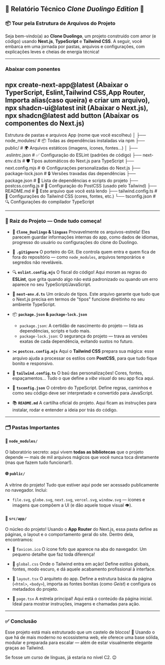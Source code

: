 ## 🎉 Relatório Técnico *Clone Duolingo Edition* 🐤

### 📦 Tour pela Estrutura de Arquivos do Projeto

Seja bem-vindo(a) ao **Clone Duolingo**, um projeto construído com amor (e código) usando **Next.js**, **TypeScript** e **Tailwind CSS**. A seguir, você embarca em uma jornada por pastas, arquivos e configurações, com explicações leves e cheias de energia técnica!

---
### Abaixar com ponentes
npx create-next-app@latest (Abaixar o **TyperScript**, **Eslint**,**Tailwind CSS**,**App Router**, **Importa alias**(caso queira)  e criar um arquivo),
npx shadcn-ui@latest init (Abaixar o **Next.js**),
npx shadcn@latest add button (Abaixar os componentes do Next.js)
---
Estrutura de pastas e arquivos
App (nome que você escolheu)
│
├── node_modules/               # 📦 Todas as dependências instaladas via npm
├── public/                     # 🌍 Arquivos estáticos (imagens, ícones, fontes...)
│
├── .eslintrc.json               # ✅ Configuração do ESLint (padrões de código)
├── next-env.d.ts                # 🛡️ Tipos automáticos do Next.js para TypeScript
├── next.config.mjs               # ⚙️ Configurações personalizadas do Next.js
├── package-lock.json             # 🔒 Versões travadas das dependências
├── package.json                  # 📜 Lista de dependências e scripts do projeto
├── postcss.config.js             # 🎨 Configuração do PostCSS (usado pelo Tailwind)
├── README.md                     # 📖 Este arquivo que você está lendo
├── tailwind.config.ts            # 🎨 Configurações do Tailwind CSS (cores, fontes, etc.)
└── tsconfig.json                 # 🔍 Configurações do compilador TypeScript

---

### 🌳 Raiz do Projeto — Onde tudo começa!

* 🐥 **`Clone_Duolingo` & `línguas`**
  Provavelmente os arquivos-estrela! Eles parecem guardar informações internas do app, como dados de idiomas, progresso do usuário ou configurações do clone do Duolingo.

* 📄 **`.gitignore`**
  O porteiro do Git. Ele controla quem entra e quem fica de fora do repositório — como `node_modules`, arquivos temporários e segredos não reveláveis.

* 🔍 **`eslint.config.mjs`**
  O fiscal do código! Aqui moram as regras do **ESLint**, que grita quando algo não está padronizado ou quando um erro aparece no seu TypeScript/JavaScript.

* 🧠 **`next-env.d.ts`**
  Um oráculo de tipos. Este arquivo garante que tudo que o Next.js precisa em termos de "tipos" funcione direitinho no seu ambiente TypeScript.

* 📦 **`package.json` & `package-lock.json`**

  * `package.json`: A certidão de nascimento do projeto — lista as dependências, scripts e tudo mais.
  * `package-lock.json`: O segurança do projeto — trava as versões exatas de cada dependência, evitando sustos no futuro.

* ✂️ **`postcss.config.mjs`**
  Aqui o **Tailwind CSS** prepara sua mágica: esse arquivo ajuda a processar os estilos com **PostCSS**, para que tudo fique bonito e responsivo.

* 🎨 **`tailwind.config.ts`**
  O baú das personalizações! Cores, fontes, espaçamentos… Tudo o que define a *vibe visual* do seu app fica aqui.

* 🧰 **`tsconfig.json`**
  O cérebro do TypeScript. Define regras, caminhos e como seu código deve ser interpretado e convertido para JavaScript.

* 📚 **`README.md`**
  A cartilha oficial do projeto. Aqui ficam as instruções para instalar, rodar e entender a ideia por trás do código.

---

### 🗂️ Pastas Importantes

#### 🧪 `node_modules/`

O laboratório secreto: aqui vivem **todas as bibliotecas** que o projeto depende — mais de mil arquivos mágicos que você nunca toca diretamente (mas que fazem tudo funcionar!).

#### 🌐 `public/`

A vitrine do projeto! Tudo que estiver aqui pode ser acessado publicamente no navegador. Inclui:

* `file.svg`, `globe.svg`, `next.svg`, `vercel.svg`, `window.svg` — ícones e imagens que compõem a UI (e dão aquele toque visual 👁️).

#### 🧬 `src/app/`

O núcleo do projeto! Usando o **App Router** do Next.js, essa pasta define as páginas, o layout e o comportamento geral do site. Dentro dela, encontramos:

* 🧿 `favicon.ico`
  O ícone fofo que aparece na aba do navegador. Um pequeno detalhe que faz toda diferença!

* 🎨 `global.css`
  Onde o Tailwind entra em ação! Define estilos globais, fontes, modo escuro, e dá aquele acabamento profissional à interface.

* 🧱 `layout.tsx`
  O arquiteto do app. Define a estrutura básica da página (`<html>`, `<body>`), importa as fontes bonitas (como *Geist*) e configura os metadados do projeto.

* 📄 `page.tsx`
  A estrela principal! Aqui está o conteúdo da página inicial. Ideal para mostrar instruções, imagens e chamadas para ação.

---

### ✅ Conclusão

Esse projeto está mais estruturado que um castelo de blocos! 🏰
Usando o que há de mais moderno no ecossistema web, ele oferece uma base sólida, modular e preparada para escalar — além de estar visualmente elegante graças ao Tailwind.

Se fosse um curso de línguas, já estaria no nível C2. 😉
